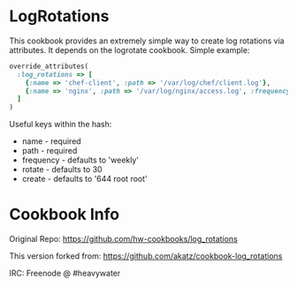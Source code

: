 LogRotations
============

This cookbook provides an extremely simple way to create log rotations via
attributes. It depends on the logrotate cookbook. Simple example:

```ruby
override_attributes(
  :log_rotations => [
    {:name => 'chef-client', :path => '/var/log/chef/client.log'},
    {:name => 'nginx', :path => '/var/log/nginx/access.log', :frequency => 'daily'}
  ]
)
```

Useful keys within the hash:

* name - required
* path - required
* frequency - defaults to 'weekly'
* rotate - defaults to 30
* create - defaults to '644 root root'

Cookbook Info
=============

Original Repo: https://github.com/hw-cookbooks/log_rotations

This version forked from: https://github.com/akatz/cookbook-log_rotations

IRC: Freenode @ #heavywater
